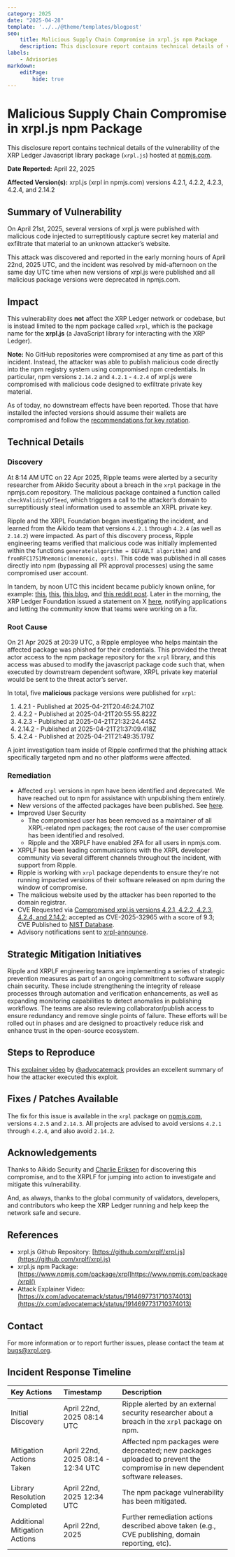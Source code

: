 ```yaml
---
category: 2025
date: "2025-04-28"
template: '../../@theme/templates/blogpost'
seo:
    title: Malicious Supply Chain Compromise in xrpl.js npm Package
    description: This disclosure report contains technical details of vulnerability of the XRP Ledger Javascript library package hosted at npmjs.com.
labels:
    - Advisories
markdown:
    editPage:
        hide: true
---
```

# Malicious Supply Chain Compromise in xrpl.js npm Package

This disclosure report contains technical details of the vulnerability of the XRP Ledger Javascript library package (`xrpl.js`) hosted at [npmjs.com](http://npmjs.com).

**Date Reported:** April 22, 2025 

**Affected Version(s):** xrpl.js (xrpl in npmjs.com) versions 4.2.1, 4.2.2, 4.2.3, 4.2.4, and 2.14.2

## Summary of Vulnerability

On April 21st, 2025, several versions of xrpl.js were published with malicious code injected to surreptitiously capture secret key material and exfiltrate that material to an unknown attacker’s website.

This attack was discovered and reported in the early morning hours of April 22nd, 2025 UTC, and the incident was resolved by mid-afternoon on the same day UTC time when new versions of xrpl.js were published and all malicious package versions were deprecated in npmjs.com.


## Impact

This vulnerability does **not** affect the XRP Ledger network or codebase, but is instead limited to the npm package called `xrpl`, which is the package name for the **xrpl.js** (a JavaScript library for interacting with the XRP Ledger).

**Note:** No GitHub repositories were compromised at any time as part of this incident. Instead, the attacker was able to publish malicious code directly into the npm registry system using compromised npm credentials. In particular, npm versions `2.14.2` and `4.2.1` - `4.2.4` of xrpl.js were compromised with malicious code designed to exfiltrate private key material.

As of today, no downstream effects have been reported. Those that have installed the infected versions should assume their wallets are compromised and follow the [recommendations for key rotation](https://github.com/XRPLF/xrpl.js/security/advisories/GHSA-33qr-m49q-rxfx).


## Technical Details

### Discovery

At 8:14 AM UTC on 22 Apr 2025, Ripple teams were alerted by a security researcher from Aikido Security about a breach in the `xrpl` package in the npmjs.com repository. The malicious package contained a function called `checkValidityOfSeed`, which triggers a call to the attacker’s domain to surreptitiously steal information used to assemble an XRPL private key.

Ripple and the XRPL Foundation began investigating the incident, and learned from the Aikido team that versions `4.2.1` through `4.2.4` (as well as `2.14.2`) were impacted. As part of this discovery process, Ripple engineering teams verified that malicious code was initially implemented within the functions `generate(algorithm = DEFAULT algorithm)` and `fromRFC1751Mnemonic(mnemonic, opts)`. This code was published in all cases directly into npm (bypassing all PR approval processes) using the same compromised user account.

In tandem, by noon UTC this incident became publicly known online, for example: [this](https://x.com/AikidoSecurity/status/1914610391218299190), [this](https://x.com/JoelKatz/status/1914698364995944501), [this blog](https://www.aikido.dev/blog/xrp-supplychain-attack-official-npm-package-infected-with-crypto-stealing-backdoor), and [this reddit post](https://www.reddit.com/r/cybersecurity/comments/1k547oz/offical_xrp_npm_package_has_been_compromised_and/?rdt=57277). Later in the morning, the XRP Ledger Foundation issued a statement on X [here](https://x.com/XRPLF/status/1914659876833284399), notifying applications and letting the community know that teams were working on a fix.

### Root Cause

On 21 Apr 2025 at 20:39 UTC, a Ripple employee who helps maintain the affected package was phished for their credentials. This provided the threat actor access to the npm package repository for the `xrpl` library, and this access was abused to modify the javascript package code such that, when executed by downstream dependent software, XRPL private key material would be sent to the threat actor’s server.

In total, five **malicious** package versions were published for `xrpl`:

1. 4.2.1  - Published at 2025-04-21T20:46:24.710Z
2. 4.2.2  - Published at 2025-04-21T20:55:55.822Z
3. 4.2.3  - Published at 2025-04-21T21:32:24.445Z
4. 2.14.2 - Published at 2025-04-21T21:37:09.418Z
5. 4.2.4  - Published at 2025-04-21T21:49:35.179Z

A joint investigation team inside of Ripple confirmed that the phishing attack specifically targeted npm and no other platforms were affected.

### Remediation

* Affected `xrpl` versions in npm have been identified and deprecated. We have reached out to npm for assistance with unpublishing them entirely.
* New versions of the affected packages have been published. See [here](https://github.com/XRPLF/xrpl.js/pull/2971).
* Improved User Security
    * The compromised user has been removed as a maintainer of all XRPL-related npm packages; the root cause of the user compromise has been identified and resolved.
    * Ripple and the XRPLF have enabled 2FA for all users in npmjs.com.
* XRPLF has been leading communications with the XRPL developer community via several different channels throughout the incident, with support from Ripple.
* Ripple is working with `xrpl` package dependents to ensure they’re not running impacted versions of their software released on npm during the window of compromise.
* The malicious website used by the attacker has been reported to the domain registrar.
* CVE Requested via [Compromised xrpl.js versions 4.2.1, 4.2.2, 4.2.3, 4.2.4, and 2.14.2](https://github.com/advisories/GHSA-33qr-m49q-rxfx); accepted as CVE-2025-32965 with a score of 9.3; CVE Published to [NIST Database](https://nvd.nist.gov/vuln/detail/CVE-2025-32965).
* Advisory notifications sent to [xrpl-announce](https://groups.google.com/g/xrpl-announce/c/VpOgCk4SxNE).

## Strategic Mitigation Initiatives

Ripple and XRPLF engineering teams are implementing a series of strategic prevention measures as part of an ongoing commitment to software supply chain security. These include strengthening the integrity of release processes through automation and verification enhancements, as well as expanding monitoring capabilities to detect anomalies in publishing workflows. The teams are also reviewing collaborator/publish access to ensure redundancy and remove single points of failure. These efforts will be rolled out in phases and are designed to proactively reduce risk and enhance trust in the open-source ecosystem.

## Steps to Reproduce

This [explainer video](https://x.com/advocatemack/status/1914697731710374013) by [@advocatemack](https://x.com/advocatemack) provides an excellent summary of how the attacker executed this exploit.

## Fixes / Patches Available

The fix for this issue is available in the `xrpl` package on [npmjs.com](http://npmjs.com), versions `4.2.5` and `2.14.3`. All projects are advised to avoid versions `4.2.1` through `4.2.4`, and also avoid `2.14.2`. 
 

## Acknowledgements

Thanks to Aikido Security and [Charlie Eriksen](https://x.com/CharlieEriksen) for discovering this compromise, and to the XRPLF for jumping into action to investigate and mitigate this vulnerability. 

And, as always, thanks to the global community of validators, developers, and contributors who keep the XRP Ledger running and help keep the network safe and secure.


## References

* xrpl.js Github Repository: [https://github.com/xrplf/xrpl.js](https://github.com/xrplf/xrpl.js)
* xrpl.js npm Package: [https://www.npmjs.com/package/xrpl]https://www.npmjs.com/package/xrpl()
* Attack Explainer Video: [https://x.com/advocatemack/status/1914697731710374013](https://x.com/advocatemack/status/1914697731710374013) 


## Contact

For more information or to report further issues, please contact the team at bugs@xrpl.org.

## Incident Response Timeline

| Key Actions       | Timestamp   | Description                                              |
|:------------------|:------------|:---------------------------------------------------------|
| Initial Discovery | April 22nd, 2025 08:14 UTC | Ripple alerted by an external  security researcher about a breach in the `xrpl` package on npm. |
| Mitigation Actions Taken | April 22nd, 2025 08:14 - 12:34 UTC | Affected npm packages were deprecated; new packages uploaded to prevent the compromise in new dependent software releases. |
| Library Resolution Completed | April 22nd, 2025 12:34 UTC | The npm package vulnerability has been mitigated. |
| Additional Mitigation Actions | April 22nd, 2025 | Further remediation actions described above taken (e.g., CVE publishing, domain reporting, etc). |
